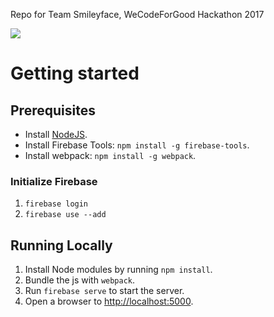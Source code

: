 Repo for Team Smileyface, WeCodeForGood Hackathon 2017

![](https://pbs.twimg.com/media/DQBA745VoAA_Co1.jpg)

# Getting started

## Prerequisites

- Install [NodeJS](https://nodejs.org/en/).
- Install Firebase Tools: `npm install -g firebase-tools`.
- Install webpack: `npm install -g webpack`.

### Initialize Firebase

1. `firebase login`
2. `firebase use --add`

## Running Locally

1. Install Node modules by running `npm install`. 
2. Bundle the js with `webpack`.
3. Run `firebase serve` to start the server.
4. Open a browser to [http://localhost:5000](http://localhost:5000).

